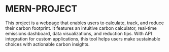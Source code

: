 # MERN-PROJECT
This project is a webpage that enables users to calculate, track, and reduce their carbon footprint. It features an intuitive carbon calculator, real-time emissions dashboard, data visualizations, and reduction tips. With API integration for custom applications, this tool helps users make sustainable choices with actionable carbon insights.
